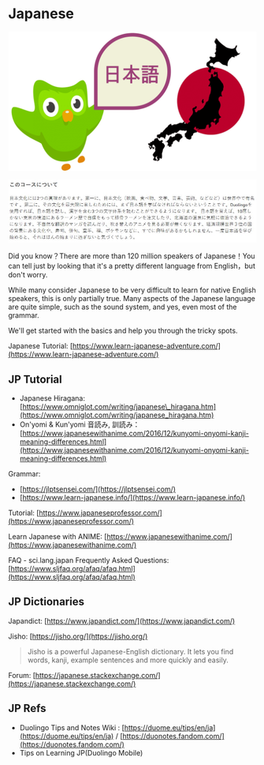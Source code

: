 # Japanese

![](../.gitbook/assets/duo_ja_duo.png)

![preview](../.gitbook/assets/duo_ja_intro.jpg)

Did you know？There are more than 120 million speakers of Japanese！You can tell just by looking that it's a pretty different language from English，but don't worry. 

While many consider Japanese to be very difficult to learn for native English speakers, this is only partially true. Many aspects of the Japanese language are quite simple, such as the sound system, and yes, even most of the grammar. 

We'll get started with the basics and help you through the tricky spots.

Japanese Tutorial: [https://www.learn-japanese-adventure.com/](https://www.learn-japanese-adventure.com/)

## JP Tutorial

* Japanese Hiragana: [https://www.omniglot.com/writing/japanese\_hiragana.htm](https://www.omniglot.com/writing/japanese_hiragana.htm)
* On'yomi & Kun'yomi 音読み, 訓読み：[https://www.japanesewithanime.com/2016/12/kunyomi-onyomi-kanji-meaning-differences.html](https://www.japanesewithanime.com/2016/12/kunyomi-onyomi-kanji-meaning-differences.html)

Grammar:

* [https://jlptsensei.com/](https://jlptsensei.com/)
* [https://www.learn-japanese.info/](https://www.learn-japanese.info/)

Tutorial: [https://www.japaneseprofessor.com/](https://www.japaneseprofessor.com/)

Learn Japanese with ANIME: [https://www.japanesewithanime.com/](https://www.japanesewithanime.com/)

FAQ - sci.lang.japan Frequently Asked Questions: [https://www.sljfaq.org/afaq/afaq.html](https://www.sljfaq.org/afaq/afaq.html)

## JP Dictionaries

Japandict: [https://www.japandict.com/](https://www.japandict.com/)

Jisho: [https://jisho.org/](https://jisho.org/)

> Jisho is a powerful Japanese-English dictionary. It lets you find words, kanji, example sentences and more quickly and easily.

Forum: [https://japanese.stackexchange.com/](https://japanese.stackexchange.com/)

## JP Refs

* Duolingo Tips and Notes Wiki : [https://duome.eu/tips/en/ja](https://duome.eu/tips/en/ja) / [https://duonotes.fandom.com/](https://duonotes.fandom.com/)
* Tips on Learning JP(Duolingo Mobile)

